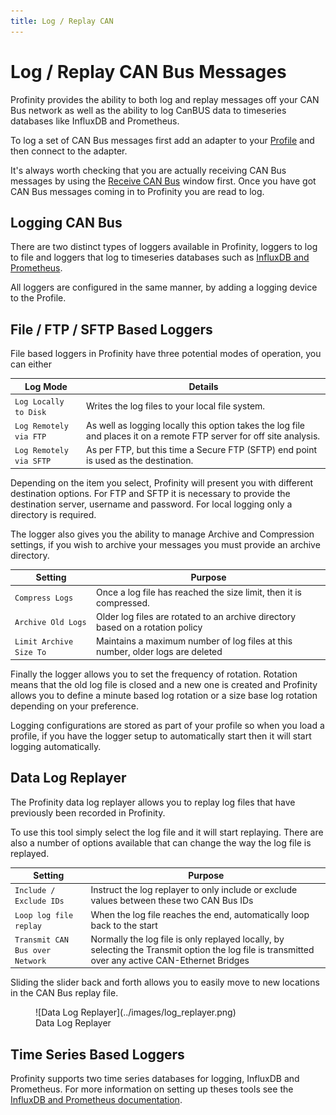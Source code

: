 ```yaml
---
title: Log / Replay CAN
---
```


# Log / Replay CAN Bus Messages

Profinity provides the ability to both log and replay messages off your CAN Bus network as well as the ability to log CanBUS data to timeseries databases like InfluxDB and Prometheus.  

To log a set of CAN Bus messages first add an adapter to your [Profile](../Getting_Started/Profiles.md) and then connect to the adapter.  

It's always worth checking that you are actually receiving CAN Bus messages by using the [Receive CAN Bus](Send_Receive_CAN_Bus_Messages.md#receive-can-packets) window first.  Once you have got CAN Bus messages coming in to Profinity you are read to log.

## Logging CAN Bus

There are two distinct types of loggers available in Profinity, loggers to log to file and loggers that log to timeseries databases such as [InfluxDB and Prometheus](../Components/Loggers/InfluxDB_Prometheus_Integration.md).

All loggers are configured in the same manner, by adding a logging device to the Profile.

## File / FTP / SFTP Based Loggers

File based loggers in Profinity have three potential modes of operation, you can either

| Log Mode                | Details                                                                             |
|-------------------------|-------------------------------------------------------------------------------------|
| `Log Locally to Disk`   | Writes the log files to your local file system.                                     |
| `Log Remotely via FTP`  | As well as logging locally this option takes the log file and places it on a remote FTP server for off site analysis.                                                                                   |
| `Log Remotely via SFTP` | As per FTP, but this time a Secure FTP (SFTP) end point is used as the destination. | 

Depending on the item you select, Profinity will present you with different destination options.  For FTP and SFTP it is necessary to provide the destination server, username and password.  For local logging only a directory is required.

The logger also gives you the ability to manage Archive and Compression settings, if you wish to archive your messages you must provide an archive directory.

| Setting                 | Purpose                                                                        |
|-------------------------|--------------------------------------------------------------------------------|
| `Compress Logs`         | Once a log file has reached the size limit, then it is compressed.             |
| `Archive Old Logs`      | Older log files are rotated to an archive directory based on a rotation policy |
| `Limit Archive Size To` | Maintains a maximum number of log files at this number, older logs are deleted |

Finally the logger allows you to set the frequency of rotation.  Rotation means that the old log file is closed and a new one is created and Profinity allows you to define a minute based log rotation or a size base log rotation depending on your preference.

Logging configurations are stored as part of your profile so when you load a profile, if you have the logger setup to automatically start then it will start logging automatically.

## Data Log Replayer

The Profinity data log replayer allows you to replay log files that have previously been recorded in Profinity.

To use this tool simply select the log file and it will start replaying.  There are also a number of options available that can change the way the log file is replayed.

| Setting                         | Purpose                      |
|---------------------------------|------------------------------|
| `Include / Exclude IDs`         | Instruct the log replayer to only include or exclude values between these two CAN Bus IDs |
| `Loop log file replay`          | When the log file reaches the end, automatically loop back to the start                   |
| `Transmit CAN Bus over Network` | Normally the log file is only replayed locally, by selecting the Transmit option the log file is transmitted over any active CAN-Ethernet Bridges |

Sliding the slider back and forth allows you to easily move to new locations in the CAN Bus replay file.

<figure markdown>
![Data Log Replayer](../images/log_replayer.png)
<figcaption>Data Log Replayer</figcaption>
</figure>

## Time Series Based Loggers

Profinity supports two time series databases for logging, InfluxDB and Prometheus.  For more information on setting up theses tools see the [InfluxDB and Prometheus documentation](../Components/Loggers/InfluxDB_Prometheus_Integration.md).